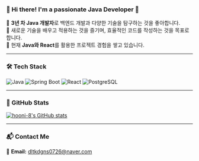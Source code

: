 ### 👋 Hi there! I'm a passionate **Java Developer** 🚀  

🔹 **3년 차 Java 개발자**로 백엔드 개발과 다양한 기술을 탐구하는 것을 좋아합니다.  
🔹 새로운 기술을 배우고 적용하는 것을 즐기며, 효율적인 코드를 작성하는 것을 목표로 합니다.  
🔹 현재 **Java와 React**를 활용한 프로젝트 경험을 쌓고 있습니다.  

---

### 🛠️ Tech Stack  
![Java](https://img.shields.io/badge/Java-007396?style=flat-square&logo=OpenJDK&logoColor=white)
![Spring Boot](https://img.shields.io/badge/Spring%20Boot-6DB33F?style=flat-square&logo=Spring%20Boot&logoColor=white)
![React](https://img.shields.io/badge/React-61DAFB?style=flat-square&logo=React&logoColor=black)
![PostgreSQL](https://img.shields.io/badge/PostgreSQL-4479A1?style=flat-square&logo=PostgreSQL&logoColor=white)

---

### 📌 GitHub Stats  
[![hooni-8's GitHub stats](https://github-readme-stats.vercel.app/api?username=hooni-8)](https://github.com/anuraghazra/github-readme-stats)

---
### 📬 Contact Me  
📧 **Email:** dltkdgns0726@naver.com  
